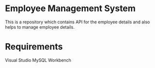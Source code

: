 # Employee Management System
This is a repository which contains API for the employee details and also helps to manage employee details.
# Requirements
Visual Studio
MySQL Workbench
